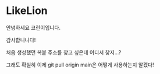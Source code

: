 # LikeLion
안녕하세요 코린이입니다.

감사합니니다!

처음 생성했던 복붙 주소를 찾고 싶은데 어디서 찾지...?

그래도 확실히 이제 git pull origin main은 어떻게 사용하는지 알겠다!
